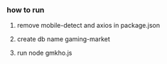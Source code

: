 ### how to run

1. remove mobile-detect and axios in package.json

2. create db name gaming-market

3. run node gmkho.js
